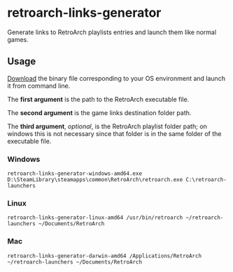 # retroarch-links-generator

Generate links to RetroArch playlists entries and launch them like normal games.

## Usage

[Download](https://github.com/memob0x/retroarch-links-generator/releases) the binary file corresponding to your OS environment and launch it from command line.

The **first argument** is the path to the RetroArch executable file.

The **second argument** is the game links destination folder path.

The **third argument**, _optional_, is the RetroArch playlist folder path; on windows this is not necessary since that folder is in the same folder of the executable file.

### Windows
```console
retroarch-links-generator-windows-amd64.exe D:\SteamLibrary\steamapps\common\RetroArch\retroarch.exe C:\retroarch-launchers
``` 

### Linux
```console
retroarch-links-generator-linux-amd64 /usr/bin/retroarch ~/retroarch-launchers ~/Documents/RetroArch
``` 

### Mac
```console
retroarch-links-generator-darwin-amd64 /Applications/RetroArch ~/retroarch-launchers ~/Documents/RetroArch
``` 